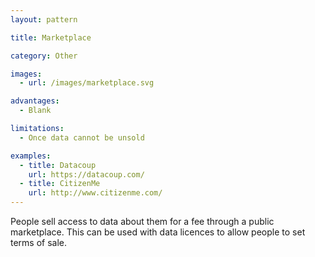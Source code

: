```yaml
---
layout: pattern

title: Marketplace

category: Other

images:
  - url: /images/marketplace.svg

advantages:
  - Blank

limitations:
  - Once data cannot be unsold

examples:
  - title: Datacoup
    url: https://datacoup.com/
  - title: CitizenMe
    url: http://www.citizenme.com/
---
```


People sell access to data about them for a fee through a public marketplace. This can be used with data licences to allow people to set terms of sale.
